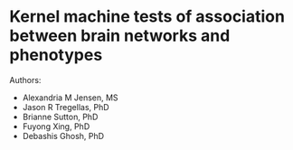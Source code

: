 # Kernel machine tests of association between brain networks and phenotypes
Authors:
* Alexandria M Jensen, MS
* Jason R Tregellas, PhD
* Brianne Sutton, PhD
* Fuyong Xing, PhD
* Debashis Ghosh, PhD